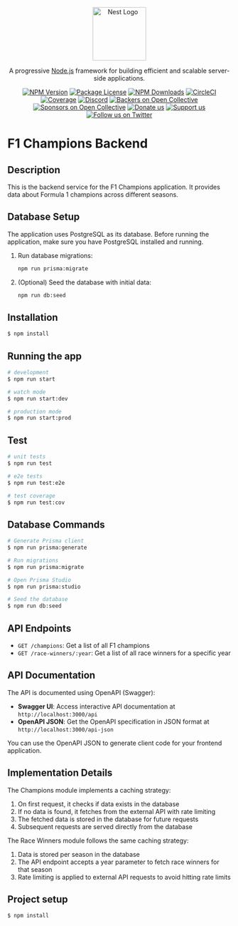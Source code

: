 <p align="center">
  <a href="http://nestjs.com/" target="blank"><img src="https://nestjs.com/img/logo-small.svg" width="120" alt="Nest Logo" /></a>
</p>

[circleci-image]: https://img.shields.io/circleci/build/github/nestjs/nest/master?token=abc123def456
[circleci-url]: https://circleci.com/gh/nestjs/nest

  <p align="center">A progressive <a href="http://nodejs.org" target="_blank">Node.js</a> framework for building efficient and scalable server-side applications.</p>
    <p align="center">
<a href="https://www.npmjs.com/~nestjscore" target="_blank"><img src="https://img.shields.io/npm/v/@nestjs/core.svg" alt="NPM Version" /></a>
<a href="https://www.npmjs.com/~nestjscore" target="_blank"><img src="https://img.shields.io/npm/l/@nestjs/core.svg" alt="Package License" /></a>
<a href="https://www.npmjs.com/~nestjscore" target="_blank"><img src="https://img.shields.io/npm/dm/@nestjs/common.svg" alt="NPM Downloads" /></a>
<a href="https://circleci.com/gh/nestjs/nest" target="_blank"><img src="https://img.shields.io/circleci/build/github/nestjs/nest/master" alt="CircleCI" /></a>
<a href="https://coveralls.io/github/nestjs/nest?branch=master" target="_blank"><img src="https://coveralls.io/repos/github/nestjs/nest/badge.svg?branch=master#9" alt="Coverage" /></a>
<a href="https://discord.gg/G7Qnnhy" target="_blank"><img src="https://img.shields.io/badge/discord-online-brightgreen.svg" alt="Discord"/></a>
<a href="https://opencollective.com/nest#backer" target="_blank"><img src="https://opencollective.com/nest/backers/badge.svg" alt="Backers on Open Collective" /></a>
<a href="https://opencollective.com/nest#sponsor" target="_blank"><img src="https://opencollective.com/nest/sponsors/badge.svg" alt="Sponsors on Open Collective" /></a>
  <a href="https://paypal.me/kamilmysliwiec" target="_blank"><img src="https://img.shields.io/badge/Donate-PayPal-ff3f59.svg" alt="Donate us"/></a>
    <a href="https://opencollective.com/nest#sponsor"  target="_blank"><img src="https://img.shields.io/badge/Support%20us-Open%20Collective-41B883.svg" alt="Support us"></a>
  <a href="https://twitter.com/nestframework" target="_blank"><img src="https://img.shields.io/twitter/follow/nestframework.svg?style=social&label=Follow" alt="Follow us on Twitter"></a>
</p>
  <!--[![Backers on Open Collective](https://opencollective.com/nest/backers/badge.svg)](https://opencollective.com/nest#backer)
  [![Sponsors on Open Collective](https://opencollective.com/nest/sponsors/badge.svg)](https://opencollective.com/nest#sponsor)-->

# F1 Champions Backend

## Description

This is the backend service for the F1 Champions application. It provides data about Formula 1 champions across different seasons.

## Database Setup

The application uses PostgreSQL as its database. Before running the application, make sure you have PostgreSQL installed and running.

1. Run database migrations:
   ```bash
   npm run prisma:migrate
   ```

2. (Optional) Seed the database with initial data:
   ```bash
   npm run db:seed
   ```

## Installation

```bash
$ npm install
```

## Running the app

```bash
# development
$ npm run start

# watch mode
$ npm run start:dev

# production mode
$ npm run start:prod
```

## Test

```bash
# unit tests
$ npm run test

# e2e tests
$ npm run test:e2e

# test coverage
$ npm run test:cov
```

## Database Commands

```bash
# Generate Prisma client
$ npm run prisma:generate

# Run migrations
$ npm run prisma:migrate

# Open Prisma Studio
$ npm run prisma:studio

# Seed the database
$ npm run db:seed
```

## API Endpoints

- `GET /champions`: Get a list of all F1 champions
- `GET /race-winners/:year`: Get a list of all race winners for a specific year

## API Documentation

The API is documented using OpenAPI (Swagger):

- **Swagger UI**: Access interactive API documentation at `http://localhost:3000/api`
- **OpenAPI JSON**: Get the OpenAPI specification in JSON format at `http://localhost:3000/api-json`

You can use the OpenAPI JSON to generate client code for your frontend application.

## Implementation Details

The Champions module implements a caching strategy:
1. On first request, it checks if data exists in the database
2. If no data is found, it fetches from the external API with rate limiting
3. The fetched data is stored in the database for future requests
4. Subsequent requests are served directly from the database

The Race Winners module follows the same caching strategy:
1. Data is stored per season in the database
2. The API endpoint accepts a year parameter to fetch race winners for that season
3. Rate limiting is applied to external API requests to avoid hitting rate limits

## Project setup

```bash
$ npm install
```